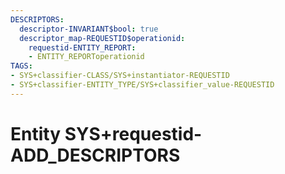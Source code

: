 ```yaml
---
DESCRIPTORS:
  descriptor-INVARIANT$bool: true
  descriptor_map-REQUESTID$operationid:
    requestid-ENTITY_REPORT:
    - ENTITY_REPORToperationid
TAGS:
- SYS+classifier-CLASS/SYS+instantiator-REQUESTID
- SYS+classifier-ENTITY_TYPE/SYS+classifier_value-REQUESTID
---
```

# Entity SYS+requestid-ADD_DESCRIPTORS

